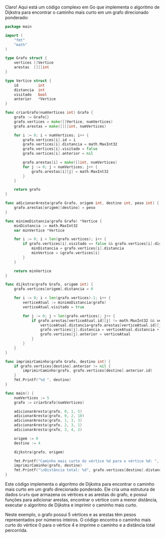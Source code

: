 Claro! Aqui está um código complexo em Go que implementa o algoritmo de Dijkstra para encontrar o caminho mais curto em um grafo direcionado ponderado:

```go
package main

import (
	"fmt"
	"math"
)

type Grafo struct {
	vertices []Vertice
	arestas  [][]int
}

type Vertice struct {
	id         int
	distancia  int
	visitado   bool
	anterior   *Vertice
}

func criarGrafo(numVertices int) Grafo {
	grafo := Grafo{}
	grafo.vertices = make([]Vertice, numVertices)
	grafo.arestas = make([][]int, numVertices)

	for i := 0; i < numVertices; i++ {
		grafo.vertices[i].id = i
		grafo.vertices[i].distancia = math.MaxInt32
		grafo.vertices[i].visitado = false
		grafo.vertices[i].anterior = nil

		grafo.arestas[i] = make([]int, numVertices)
		for j := 0; j < numVertices; j++ {
			grafo.arestas[i][j] = math.MaxInt32
		}
	}

	return grafo
}

func adicionarAresta(grafo Grafo, origem int, destino int, peso int) {
	grafo.arestas[origem][destino] = peso
}

func minimoDistancia(grafo Grafo) *Vertice {
	minDistancia := math.MaxInt32
	var minVertice *Vertice

	for i := 0; i < len(grafo.vertices); i++ {
		if grafo.vertices[i].visitado == false && grafo.vertices[i].distancia <= minDistancia {
			minDistancia = grafo.vertices[i].distancia
			minVertice = &grafo.vertices[i]
		}
	}

	return minVertice
}

func dijkstra(grafo Grafo, origem int) {
	grafo.vertices[origem].distancia = 0

	for i := 0; i < len(grafo.vertices)-1; i++ {
		verticeAtual := minimoDistancia(grafo)
		verticeAtual.visitado = true

		for j := 0; j < len(grafo.vertices); j++ {
			if grafo.arestas[verticeAtual.id][j] != math.MaxInt32 && verticeAtual.visitado == false &&
				verticeAtual.distancia+grafo.arestas[verticeAtual.id][j] < grafo.vertices[j].distancia {
				grafo.vertices[j].distancia = verticeAtual.distancia + grafo.arestas[verticeAtual.id][j]
				grafo.vertices[j].anterior = verticeAtual
			}
		}
	}
}

func imprimirCaminho(grafo Grafo, destino int) {
	if grafo.vertices[destino].anterior != nil {
		imprimirCaminho(grafo, grafo.vertices[destino].anterior.id)
	}
	fmt.Printf("%d ", destino)
}

func main() {
	numVertices := 5
	grafo := criarGrafo(numVertices)

	adicionarAresta(grafo, 0, 1, 5)
	adicionarAresta(grafo, 0, 2, 10)
	adicionarAresta(grafo, 1, 3, 3)
	adicionarAresta(grafo, 2, 3, 1)
	adicionarAresta(grafo, 3, 4, 2)

	origem := 0
	destino := 4

	dijkstra(grafo, origem)

	fmt.Printf("Caminho mais curto do vértice %d para o vértice %d: ", origem, destino)
	imprimirCaminho(grafo, destino)
	fmt.Printf("\nDistância total: %d", grafo.vertices[destino].distancia)
}
```

Este código implementa o algoritmo de Dijkstra para encontrar o caminho mais curto em um grafo direcionado ponderado. Ele cria uma estrutura de dados `Grafo` que armazena os vértices e as arestas do grafo, e possui funções para adicionar arestas, encontrar o vértice com a menor distância, executar o algoritmo de Dijkstra e imprimir o caminho mais curto.

Neste exemplo, o grafo possui 5 vértices e as arestas têm pesos representados por números inteiros. O código encontra o caminho mais curto do vértice 0 para o vértice 4 e imprime o caminho e a distância total percorrida.